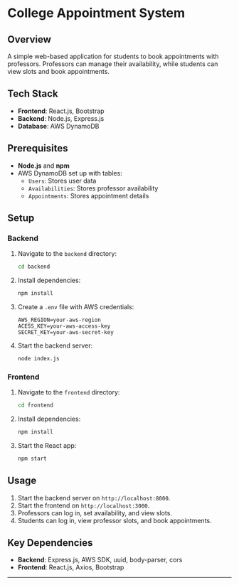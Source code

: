 # College Appointment System

## Overview
A simple web-based application for students to book appointments with professors. Professors can manage their availability, while students can view slots and book appointments.

## Tech Stack
- **Frontend**: React.js, Bootstrap
- **Backend**: Node.js, Express.js
- **Database**: AWS DynamoDB

## Prerequisites
- **Node.js** and **npm**
- AWS DynamoDB set up with tables:
  - `Users`: Stores user data
  - `Availabilities`: Stores professor availability
  - `Appointments`: Stores appointment details

## Setup

### Backend
1. Navigate to the `backend` directory:
   ```bash
   cd backend
   ```
2. Install dependencies:
   ```bash
   npm install
   ```
3. Create a `.env` file with AWS credentials:
   ```
   AWS_REGION=your-aws-region
   ACESS_KEY=your-aws-access-key
   SECRET_KEY=your-aws-secret-key
   ```
4. Start the backend server:
   ```bash
   node index.js
   ```

### Frontend
1. Navigate to the `frontend` directory:
   ```bash
   cd frontend
   ```
2. Install dependencies:
   ```bash
   npm install
   ```
3. Start the React app:
   ```bash
   npm start
   ```

## Usage
1. Start the backend server on `http://localhost:8000`.
2. Start the frontend on `http://localhost:3000`.
3. Professors can log in, set availability, and view slots.
4. Students can log in, view professor slots, and book appointments.

## Key Dependencies
- **Backend**: Express.js, AWS SDK, uuid, body-parser, cors
- **Frontend**: React.js, Axios, Bootstrap

---